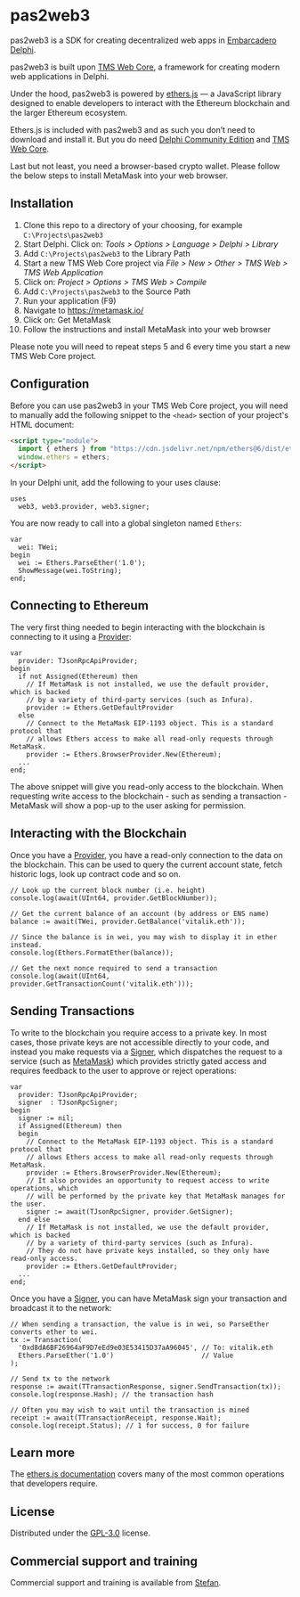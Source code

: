 # pas2web3

pas2web3 is a SDK for creating decentralized web apps in [Embarcadero Delphi](https://www.embarcadero.com/products/delphi).

pas2web3 is built upon [TMS Web Core](https://www.tmssoftware.com/site/tmswebcore.asp), a framework for creating modern web applications in Delphi.

Under the hood, pas2web3 is powered by [ethers.js](https://ethers.org) — a JavaScript library designed to enable developers to interact with the Ethereum blockchain and the larger Ethereum ecosystem.

Ethers.js is included with pas2web3 and as such you don’t need to download and install it. But you do need [Delphi Community Edition](https://www.embarcadero.com/products/delphi/starter) and [TMS Web Core](https://www.tmssoftware.com/site/tmswebcore.asp#downloads).

Last but not least, you need a browser-based crypto wallet. Please follow the below steps to install MetaMask into your web browser.

## Installation

1. Clone this repo to a directory of your choosing, for example `C:\Projects\pas2web3`
2. Start Delphi. Click on: _Tools > Options > Language > Delphi > Library_
3. Add `C:\Projects\pas2web3` to the Library Path
4. Start a new TMS Web Core project via _File > New > Other > TMS Web > TMS Web Application_
5. Click on: _Project > Options > TMS Web > Compile_
6. Add `C:\Projects\pas2web3` to the Source Path
7. Run your application (F9)
8. Navigate to https://metamask.io/
9. Click on: Get MetaMask
10. Follow the instructions and install MetaMask into your web browser

Please note you will need to repeat steps 5 and 6 every time you start a new TMS Web Core project.

## Configuration

Before you can use pas2web3 in your TMS Web Core project, you will need to manually add the following snippet to the `<head>` section of your project's HTML document:

```html
<script type="module">
  import { ethers } from "https://cdn.jsdelivr.net/npm/ethers@6/dist/ethers.min.js";
  window.ethers = ethers;
</script>
```

In your Delphi unit, add the following to your uses clause:

```delphi
uses
  web3, web3.provider, web3.signer;
```

You are now ready to call into a global singleton named `Ethers`:

```delphi
var
  wei: TWei;
begin
  wei := Ethers.ParseEther('1.0');
  ShowMessage(wei.ToString);
end;
```

## Connecting to Ethereum

The very first thing needed to begin interacting with the blockchain is connecting to it using a [Provider](https://docs.ethers.org/v6/api/providers/#Provider):

```delphi
var
  provider: TJsonRpcApiProvider;
begin
  if not Assigned(Ethereum) then
    // If MetaMask is not installed, we use the default provider, which is backed
    // by a variety of third-party services (such as Infura).
    provider := Ethers.GetDefaultProvider
  else
    // Connect to the MetaMask EIP-1193 object. This is a standard protocol that
    // allows Ethers access to make all read-only requests through MetaMask.
    provider := Ethers.BrowserProvider.New(Ethereum);
  ...
end;
```

The above snippet will give you read-only access to the blockchain. When requesting write access to the blockchain - such as sending a transaction - MetaMask will show a pop-up to the user asking for permission.

## Interacting with the Blockchain

Once you have a [Provider](https://docs.ethers.org/v6/api/providers/#Provider), you have a read-only connection to the data on the blockchain. This can be used to query the current account state, fetch historic logs, look up contract code and so on.

```delphi
// Look up the current block number (i.e. height)
console.log(await(UInt64, provider.GetBlockNumber));

// Get the current balance of an account (by address or ENS name)
balance := await(TWei, provider.GetBalance('vitalik.eth'));

// Since the balance is in wei, you may wish to display it in ether instead.
console.log(Ethers.FormatEther(balance));

// Get the next nonce required to send a transaction
console.log(await(UInt64, provider.GetTransactionCount('vitalik.eth')));
```

## Sending Transactions

To write to the blockchain you require access to a private key. In most cases, those private keys are not accessible directly to your code, and instead you make requests via a [Signer](https://docs.ethers.org/v6/api/providers/#Signer), which dispatches the request to a service (such as [MetaMask](https://metamask.io/)) which provides strictly gated access and requires feedback to the user to approve or reject operations:

```delphi
var
  provider: TJsonRpcApiProvider;
  signer  : TJsonRpcSigner;
begin
  signer := nil;
  if Assigned(Ethereum) then
  begin
    // Connect to the MetaMask EIP-1193 object. This is a standard protocol that
    // allows Ethers access to make all read-only requests through MetaMask.
    provider := Ethers.BrowserProvider.New(Ethereum);
    // It also provides an opportunity to request access to write operations, which
    // will be performed by the private key that MetaMask manages for the user.
    signer := await(TJsonRpcSigner, provider.GetSigner);
  end else
    // If MetaMask is not installed, we use the default provider, which is backed
    // by a variety of third-party services (such as Infura).
    // They do not have private keys installed, so they only have read-only access.
    provider := Ethers.GetDefaultProvider;
  ...
end;
```

Once you have a [Signer](https://docs.ethers.org/v6/api/providers/#Signer), you can have MetaMask sign your transaction and broadcast it to the network:

```delphi
// When sending a transaction, the value is in wei, so ParseEther converts ether to wei.
tx := Transaction(
  '0xd8dA6BF26964aF9D7eEd9e03E53415D37aA96045', // To: vitalik.eth
  Ethers.ParseEther('1.0')                      // Value
);

// Send tx to the network
response := await(TTransactionResponse, signer.SendTransaction(tx));
console.log(response.Hash); // the transaction hash

// Often you may wish to wait until the transaction is mined
receipt := await(TTransactionReceipt, response.Wait);
console.log(receipt.Status); // 1 for success, 0 for failure
```

## Learn more

The [ethers.js documentation](https://docs.ethers.org/v6/) covers many of the most common operations that developers require.

## License

Distributed under the [GPL-3.0](https://github.com/svanas/pas2web3/blob/master/LICENSE) license.

## Commercial support and training

Commercial support and training is available from [Stefan](https://devstory.fyi/svanas).
